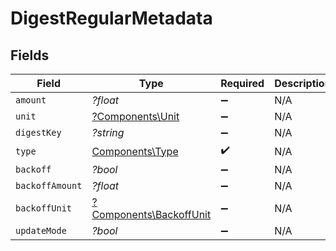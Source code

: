 # DigestRegularMetadata


## Fields

| Field                                                             | Type                                                              | Required                                                          | Description                                                       |
| ----------------------------------------------------------------- | ----------------------------------------------------------------- | ----------------------------------------------------------------- | ----------------------------------------------------------------- |
| `amount`                                                          | *?float*                                                          | :heavy_minus_sign:                                                | N/A                                                               |
| `unit`                                                            | [?Components\Unit](../../Models/Components/Unit.md)               | :heavy_minus_sign:                                                | N/A                                                               |
| `digestKey`                                                       | *?string*                                                         | :heavy_minus_sign:                                                | N/A                                                               |
| `type`                                                            | [Components\Type](../../Models/Components/Type.md)                | :heavy_check_mark:                                                | N/A                                                               |
| `backoff`                                                         | *?bool*                                                           | :heavy_minus_sign:                                                | N/A                                                               |
| `backoffAmount`                                                   | *?float*                                                          | :heavy_minus_sign:                                                | N/A                                                               |
| `backoffUnit`                                                     | [?Components\BackoffUnit](../../Models/Components/BackoffUnit.md) | :heavy_minus_sign:                                                | N/A                                                               |
| `updateMode`                                                      | *?bool*                                                           | :heavy_minus_sign:                                                | N/A                                                               |